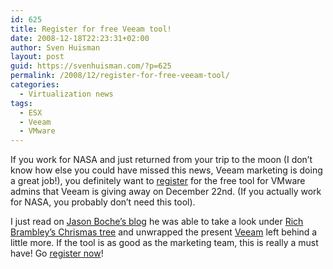 ```yaml
---
id: 625
title: Register for free Veeam tool!
date: 2008-12-18T22:23:31+02:00
author: Sven Huisman
layout: post
guid: https://svenhuisman.com/?p=625
permalink: /2008/12/register-for-free-veeam-tool/
categories:
  - Virtualization news
tags:
  - ESX
  - Veeam
  - VMware
---
```

If you work for NASA and just returned from your trip to the moon (I don&#8217;t know how else you could have missed this news, Veeam marketing is doing a great job!), you definitely want to <a title="Free tool" href="http://www.veeam.com/xmas/default.html" target="_blank">register</a> for the free tool for VMware admins that Veeam is giving away on December 22nd. (If you actually work for NASA, you probably don&#8217;t need this tool). 

I just read on <a title="Boche.net" href="http://www.boche.net/blog/?p=716" target="_blank">Jason Boche&#8217;s blog</a> he was able to take a look under <a title="Rich Brambley" href="http://vmetc.com/2008/12/12/guess-what-free-tool-from-veeam-will-be-available-on-dec-22/" target="_blank">Rich Brambley&#8217;s Chrismas tree</a> and unwrapped the present <a title="Veeam" href="http://www.veeam.com" target="_blank">Veeam</a> left behind a little more. If the tool is as good as the marketing team, this is really a must have! Go <a title="Free tool" href="http://www.veeam.com/xmas/default.html" target="_blank">register now</a>!